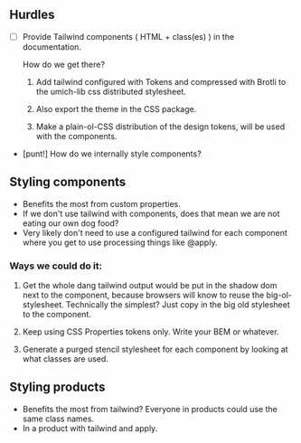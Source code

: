 ## Hurdles

- [ ] Provide Tailwind components ( HTML + class(es) ) in the documentation.

  How do we get there?

  1. Add tailwind configured with Tokens and compressed with Brotli to the umich-lib css distributed stylesheet.

  2. Also export the theme in the CSS package.

  3. Make a plain-ol-CSS distribution of the design tokens, will be used with the components.

- [punt!] How do we internally style components?

## Styling components

- Benefits the most from custom properties.
- If we don't use tailwind with components, does that mean we are not eating our own dog food?
- Very likely don't need to use a configured tailwind for each component where you get to use processing things like @apply.

### Ways we could do it:

1. Get the whole dang tailwind output would be put in the shadow dom next to the component, because browsers will know to reuse the big-ol-stylesheet. Technically the simplest? Just copy in the big old stylesheet to the component.

2. Keep using CSS Properties tokens only. Write your BEM or whatever.

3. Generate a purged stencil stylesheet for each component by looking at what classes are used.

## Styling products

- Benefits the most from tailwind? Everyone in products could use the same class names.
- In a product with tailwind and apply.

